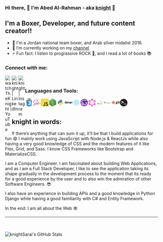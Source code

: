 ### Hi there, 👋 I'm Abed Al-Rahman - aka [knight][channelink]  🏇

## I'm a Boxer, Developer, and future content creator!!

- 🥊 I'm a Jordan national team boxer, and Arab silver midalist 2016.
- 🎥 I’m currently working on my [channel][channelink]
- ⚡ Fun fact: I listen to prograssive ROCK 🎸, and I read a lot of books 📚

### Connect with me:

[<img align="left" alt="watchTheKnight | YouTube" width="22px" src="https://cdn.jsdelivr.net/npm/simple-icons@v3/icons/youtube.svg" />][channelink]
[<img align="left" alt="knight | LinkedIn" width="22px" src="https://cdn.jsdelivr.net/npm/simple-icons@v3/icons/linkedin.svg" />][linkedin]
[<img align="left" alt="knight | Instagram" width="22px" src="https://cdn.jsdelivr.net/npm/simple-icons@v3/icons/instagram.svg" />][instagram]

<br />

### Languages and Tools:
<img align="left" alt="CSS3" width="26px" src="https://raw.githubusercontent.com/github/explore/80688e429a7d4ef2fca1e82350fe8e3517d3494d/topics/css/css.png" />
<img align="left" alt="Sass" width="26px" src="https://raw.githubusercontent.com/github/explore/80688e429a7d4ef2fca1e82350fe8e3517d3494d/topics/sass/sass.png" />
<img align="left" alt="JavaScript" width="26px" src="https://raw.githubusercontent.com/github/explore/80688e429a7d4ef2fca1e82350fe8e3517d3494d/topics/javascript/javascript.png" />
<img align="left" alt="Node.js" width="26px" src="https://raw.githubusercontent.com/github/explore/80688e429a7d4ef2fca1e82350fe8e3517d3494d/topics/nodejs/nodejs.png" />
<img align="left" alt="python" width="26px" src="https://raw.githubusercontent.com/github/explore/80688e429a7d4ef2fca1e82350fe8e3517d3494d/topics/python/python.png" />
<img align="left" alt="django" width="26px" src="https://raw.githubusercontent.com/github/explore/80688e429a7d4ef2fca1e82350fe8e3517d3494d/topics/django/django.png" />
<img align="left" alt="React" width="26px" src="https://raw.githubusercontent.com/github/explore/80688e429a7d4ef2fca1e82350fe8e3517d3494d/topics/react/react.png" />
<img align="left" alt="Gatsby" width="26px" src="https://raw.githubusercontent.com/github/explore/e94815998e4e0713912fed477a1f346ec04c3da2/topics/gatsby/gatsby.png" />
<img align="left" alt="GraphQL" width="26px" src="https://raw.githubusercontent.com/github/explore/80688e429a7d4ef2fca1e82350fe8e3517d3494d/topics/graphql/graphql.png" />
<img align="left" alt="MySQL" width="26px" src="https://raw.githubusercontent.com/github/explore/80688e429a7d4ef2fca1e82350fe8e3517d3494d/topics/mysql/mysql.png" />
<img align="left" alt="MongoDB" width="26px" src="https://raw.githubusercontent.com/github/explore/80688e429a7d4ef2fca1e82350fe8e3517d3494d/topics/mongodb/mongodb.png" />
<img align="left" alt="Git" width="26px" src="https://raw.githubusercontent.com/github/explore/80688e429a7d4ef2fca1e82350fe8e3517d3494d/topics/git/git.png" />
<img align="left" alt="Terminal" width="26px" src="https://raw.githubusercontent.com/github/explore/80688e429a7d4ef2fca1e82350fe8e3517d3494d/topics/terminal/terminal.png" />


<br/>
<br/>


## knight in words:
If there’s anything that can sum it up, it’ll be that I build applications for fun 😄
I mainly work using JavaScript with Node.js & ReactJs while also having a very good knowledge of CSS and the modern features of it like Flex, Grid, and Sass. I know CSS Frameworks like Bootstrap and MaterializeCSS.

I am a Computer Engineer. I am fascinated about building Web Applications, and as I am a Full Stack Developer, I like to see the application taking its shape gradually in the development process to the moment that its ready for a good experience by the user and to also win the admiration of other Software Engineers. 😎

I also have an experience in building APIs and a good knowledge in Python Django while having a good familiarity with C# and Entity Framework.

In the end: I am all about the Web 🕸️

---
<br />
<br />

<img align="left" alt="knightSarai's GitHub Stats" src="https://github-readme-stats.vercel.app/api?username=knightSarai&hide=stars&show_icons=true&hide_border=true" />

[channelink]: https://www.youtube.com/channel/UCF3NLH7rn9b4KexT25tKTqA
[instagram]: https://www.instagram.com/watchtheknight
[linkedin]: https://www.linkedin.com/in/knight-sarai/
